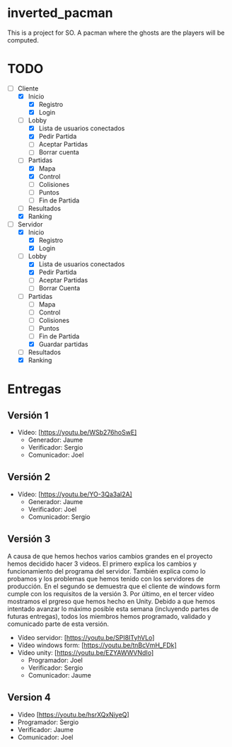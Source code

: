 # inverted_pacman

This is a project for SO. A pacman where the ghosts are the players will be computed.

# TODO

- [ ] Cliente
  - [x] Inicio
    - [x] Registro
    - [x] Login
  - [ ] Lobby
    - [x] Lista de usuarios conectados
    - [x] Pedir Partida
    - [ ] Aceptar Partidas
    - [ ] Borrar cuenta
  - [ ] Partidas
    - [x] Mapa
    - [x] Control
    - [ ] Colisiones
    - [ ] Puntos
    - [ ] Fin de Partida
  - [ ] Resultados
  - [x] Ranking
- [ ] Servidor
  - [x] Inicio
    - [x] Registro
    - [x] Login
  - [ ] Lobby
    - [x] Lista de usuarios conectados
    - [x] Pedir Partida
    - [ ] Aceptar Partidas
    - [ ] Borrar Cuenta
  - [ ] Partidas
    - [ ] Mapa
    - [ ] Control
    - [ ] Colisiones
    - [ ] Puntos
    - [ ] Fin de Partida
    - [x] Guardar partidas
  - [ ] Resultados
  - [x] Ranking

# Entregas

## Versión 1

- Vídeo: [https://youtu.be/WSb276hoSwE]
  - Generador: Jaume
  - Verificador: Sergio
  - Comunicador: Joel

## Versión 2

- Vídeo: [https://youtu.be/YO-3Qa3al2A]
  - Generador: Jaume
  - Verificador: Joel
  - Comunicador: Sergio

## Versión 3

A causa de que hemos hechos varios cambios grandes en el proyecto hemos decidido hacer 3 videos. El primero explica los cambios y funcionamiento del programa del servidor. También explica como lo probamos y los problemas que hemos tenido con los servidores de producción. En el segundo se demuestra que el cliente de windows form cumple con los requisitos de la versión 3. Por último, en el tercer vídeo mostramos el prgreso que hemos hecho en Unity. Debido a que hemos intentado avanzar lo máximo posible esta semana (incluyendo partes de futuras entregas), todos los miembros hemos programado, validado y comunicado parte de esta versión.

- Vídeo servidor: [https://youtu.be/SPI8ITyhVLo]
- Vídeo windows form: [https://youtu.be/tnBcVmH_FDk]
- Vídeo unity: [https://youtu.be/EZYAWWVNdIo]
  - Programador: Joel
  - Verificador: Sergio
  - Comunicador: Jaume

## Version 4

- Video [https://youtu.be/hsrXQxNiyeQ]
- Programador: Sergio
- Verificador: Jaume
- Comunicador: Joel
